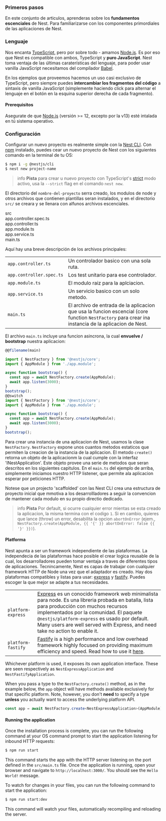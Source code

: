 <!-- ### First steps -->
### Primeros pasos

<!-- In this set of articles, you'll learn the **core fundamentals** of Nest. To get familiar with the essential building blocks of Nest applications, we'll build a basic CRUD application with features that cover a lot of ground at an introductory level. -->
En este conjunto de articulos, aprenderas sobre los **fundamentos escenciales** de Nest. Para familiarizarse con los componentes primordiales de las aplicaciones de Nest.

<!-- #### Language -->
### Lenguaje

<!-- We're in love with [TypeScript](https://www.typescriptlang.org/), but above all - we love [Node.js](https://nodejs.org/en/). That's why Nest is compatible with both TypeScript and **pure JavaScript**. Nest takes advantage of the latest language features, so to use it with vanilla JavaScript we need a [Babel](https://babeljs.io/) compiler. -->

Nos encanta [TypeScript](https://www.typescriptlang.org/), pero por sobre todo - amamos [Node.js](https://nodejs.org/en/). Es por eso que Nest es compatible con  ambos, TypeScript y  **puro JavaScript**. Nest toma ventaja de las últimas caraterísticas del lenguaje, para poder usar vanilla JavaScript necesitamos del compílador [Babel](https://babeljs.io/).

<!-- We'll mostly use TypeScript in the examples we provide, but you can always **switch the code snippets** to vanilla JavaScript syntax (simply click to toggle the language button in the upper right hand corner of each snippet). -->

En los ejemplos que proveemos hacemos un uso casi exclusivo de TypeScript, pero siempre puedes **intercambiar los fragmentos del código** a sintaxis de vanilla JavaScript (simplemente haciendo click para alternar el lenguaje en el botón en la esquina superior derecha de cada fragmento).  

<!-- #### Prerequisites -->
#### Prerequisitos

<!-- Please make sure that [Node.js](https://nodejs.org) (version >= 12, except for v13) is installed on your operating system. -->
Asegurate de que [Node.js](https://nodejs.org) (versión >= 12, excepto por la v13) esté intalada en tú sistema operativo.

<!-- #### Setup -->
### Configuración


<!-- Setting up a new project is quite simple with the [Nest CLI](/cli/overview). With [npm](https://www.npmjs.com/) installed, you can create a new Nest project with the following commands in your OS terminal: -->
Configurar un nuevo proyecto es realmente simple con la [Nest CLI](/cli/overview). Con [npm](https://www.npmjs.com/) instalado, puedes cear un nuevo proyecto de Nest con los siguientes comando en la terminal de tu OS:


```bash
$ npm i -g @nestjs/cli
$ nest new project-name
```

<!-- > info **Hint** To create a new project with TypeScript's [strict](https://www.typescriptlang.org/tsconfig#strict) mode enabled, pass the `--strict` flag to the `nest new` command.  -->

> info **Pista** para crear u nuevo proyecto con TypeScript's [strict](https://www.typescriptlang.org/tsconfig#strict) modo activo, usa la `--strict` flag en el comando `nest new`.


<!-- The `project-name` directory will be created, node modules and a few other boilerplate files will be installed, and a `src/` directory will be created and populated with several core files. -->
El directorio del `nombre-del-proyecto` serra creado, los modulos de node y otros archivos que contienen plantillas seran instalados, y en el directorio `src/` se creara y se llenara con alfunos archivos escenciales.

<div class="file-tree">
  <div class="item">src</div>
  <div class="children">
    <div class="item">app.controller.spec.ts</div>
    <div class="item">app.controller.ts</div>
    <div class="item">app.module.ts</div>
    <div class="item">app.service.ts</div>
    <div class="item">main.ts</div>
  </div>
</div>

<!-- Here's a brief overview of those core files: -->
Aquí hay una breve descripción de los archivos principales:

<!-- |                          |                                                                                                                     |
| ------------------------ | ------------------------------------------------------------------------------------------------------------------- |
| `app.controller.ts`      | A basic controller with a single route.                                                                             |
| `app.controller.spec.ts` | The unit tests for the controller.                                                                                  |
| `app.module.ts`          | The root module of the application.                                                                                 |
| `app.service.ts`         | A basic service with a single method.                                                                               |
| `main.ts`                | The entry file of the application which uses the core function `NestFactory` to create a Nest application instance. |

The `main.ts` includes an async function, which will **bootstrap** our application: -->

|                          |                                                                                                                     |
| ------------------------ | ------------------------------------------------------------------------------------------------------------------- |
| `app.controller.ts`      | Un controlador basico con una sola ruta.                                                                             |
| `app.controller.spec.ts` | Los test unitario para ese controlador.                                                                                  |
| `app.module.ts`          | El modulo raiz para la aplciacion.                                                                                 |
| `app.service.ts`         | Un servicio basico con un solo metodo.                                                                               |
| `main.ts`                | El archivo de entrada de la aplicacion que usa la funcion escencial (core function `NestFactory` para crear ina instancia de la aplicacion de Nest. |)

El archivo `main.ts` incluye una funcion asincrona, la cual  **envuelve / bootstrap** nuestra aplicacion:

```typescript
@@filename(main)

import { NestFactory } from '@nestjs/core';
import { AppModule } from './app.module';

async function bootstrap() {
  const app = await NestFactory.create(AppModule);
  await app.listen(3000);
}
bootstrap();
@@switch
import { NestFactory } from '@nestjs/core';
import { AppModule } from './app.module';

async function bootstrap() {
  const app = await NestFactory.create(AppModule);
  await app.listen(3000);
}
bootstrap();
```

<!-- To create a Nest application instance, we use the core `NestFactory` class. `NestFactory` exposes a few static methods that allow creating an application instance. The `create()` method returns an application object, which fulfills the `INestApplication` interface. This object provides a set of methods which are described in the coming chapters. In the `main.ts` example above, we simply start up our HTTP listener, which lets the application await inbound HTTP requests. -->

Para crear una instancia de una aplicacion de Nest, usamos la clase `NestFactory`. `NestFactory` expone unos cuantos metodos estaticos que permiten la creacion de la instancia de la aplicacion. El metodo `create()` retorna un objeto de la aplicacionm la cual cumple con la interfaz 'INestApplication'. Este objeto provee una serie de metodos que seran descritos en los siguientes capitulos. En el `main.ts` del ejemplo de arriba, simplemente iniciamos nuestro HTTP listener, que permite ala aplicacion esperar por peticiones HTTP.

<!-- Note that a project scaffolded with the Nest CLI creates an initial project structure that encourages developers to follow the convention of keeping each module in its own dedicated directory. -->
Notese que un projecto 'scaffolded' con las Nest CLI crea una estructura de proyecto inicial que mmotiva a los desarrollladores a seguir la convencion de mantener cada modulo en su propio directio dedicado. 

<!-- > info **Hint** By default, if any error happens while creating the application your app will exit with the code `1`. If you want to make it throw an error instead disable the option `abortOnError` (e.g., `NestFactory.create(AppModule, {{ '{' }} abortOnError: false {{ '}' }})`). -->
> info **Pista** Por default, si ocurre cualquier error mientas se esta creado la aplicacion, la misma termina con el codigo `1`. Si en cambio, quieres que lance (throw) un error, desabilita la opcion `abortOnError` (ejem., `NestFactory.create(AppModule, {{ '{' }} abortOnError: false {{ '}' }})`).

<app-banner-courses></app-banner-courses>

<!-- #### Platform -->
#### Platforma

<!-- Nest aims to be a platform-agnostic framework. Platform independence makes it possible to create reusable logical parts that developers can take advantage of across several different types of applications. Technically, Nest is able to work with any Node HTTP framework once an adapter is created. There are two HTTP platforms supported out-of-the-box: [express](https://expressjs.com/) and [fastify](https://www.fastify.io). You can choose the one that best suits your needs. -->
Nest apunta a ser un framework independiente de las plataformas. La independecia de las plataformas hace posible el crear logica reusable de la cual, los desarrolladores pueden tomar ventaja a traves de diferentes tipos de aplicaciones. Tecnincamente, Nest es capas de trabajar con cualquier framework HTTP de Node una vez que el adaptador es creado. Hay dos plataformas compatibles y listas para usar:  [express](https://expressjs.com/) y [fastify](https://www.fastify.io). Puedes escoger la que mejor se adapte a tus necesidades.


<!-- |                    |                                                                                                                                                                                                                                                                                                                                    |
| ------------------ | ---------------------------------------------------------------------------------------------------------------------------------------------------------------------------------------------------------------------------------------------------------------------------------------------------------------------------------- |
| `platform-express` | [Express](https://expressjs.com/) is a well-known minimalist web framework for node. It's a battle tested, production-ready library with lots of resources implemented by the community. The `@nestjs/platform-express` package is used by default. Many users are well served with Express, and need take no action to enable it. |
| `platform-fastify` | [Fastify](https://www.fastify.io/) is a high performance and low overhead framework highly focused on providing maximum efficiency and speed. Read how to use it [here](/techniques/performance).                                                                                                                                  | -->

|                    |                                                                                                                                                                                                                                                                                                                                    |
| ------------------ | ---------------------------------------------------------------------------------------------------------------------------------------------------------------------------------------------------------------------------------------------------------------------------------------------------------------------------------- |
| `platform-express` | [Express](https://expressjs.com/) es un conocido framework web minimalista para node. Es una libreria probada en batalla, lista para producción con muchos recursos implementados por la comunidad. El paquete `@nestjs/platform-express` es usado por default. Many users are well served with Express, and need take no action to enable it. |
| `platform-fastify` | [Fastify](https://www.fastify.io/) is a high performance and low overhead framework highly focused on providing maximum efficiency and speed. Read how to use it [here](/techniques/performance).                                                                                                                      

Whichever platform is used, it exposes its own application interface. These are seen respectively as `NestExpressApplication` and `NestFastifyApplication`.

When you pass a type to the `NestFactory.create()` method, as in the example below, the `app` object will have methods available exclusively for that specific platform. Note, however, you don't **need** to specify a type **unless** you actually want to access the underlying platform API.

```typescript
const app = await NestFactory.create<NestExpressApplication>(AppModule);
```

#### Running the application

Once the installation process is complete, you can run the following command at your OS command prompt to start the application listening for inbound HTTP requests:

```bash
$ npm run start
```

This command starts the app with the HTTP server listening on the port defined in the `src/main.ts` file. Once the application is running, open your browser and navigate to `http://localhost:3000/`. You should see the `Hello World!` message.

To watch for changes in your files, you can run the following command to start the application:

```bash
$ npm run start:dev
```

This command will watch your files, automatically recompiling and reloading the server.
